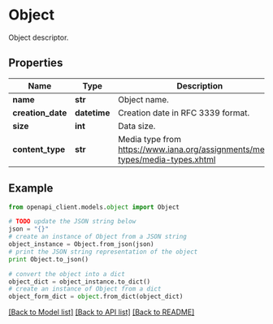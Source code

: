# Object

Object descriptor.

## Properties

Name | Type | Description | Notes
------------ | ------------- | ------------- | -------------
**name** | **str** | Object name. | 
**creation_date** | **datetime** | Creation date in RFC 3339 format. | 
**size** | **int** | Data size. | 
**content_type** | **str** | Media type from https://www.iana.org/assignments/media-types/media-types.xhtml | [default to 'application/octet-stream']

## Example

```python
from openapi_client.models.object import Object

# TODO update the JSON string below
json = "{}"
# create an instance of Object from a JSON string
object_instance = Object.from_json(json)
# print the JSON string representation of the object
print Object.to_json()

# convert the object into a dict
object_dict = object_instance.to_dict()
# create an instance of Object from a dict
object_form_dict = object.from_dict(object_dict)
```
[[Back to Model list]](../README.md#documentation-for-models) [[Back to API list]](../README.md#documentation-for-api-endpoints) [[Back to README]](../README.md)


